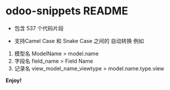 # odoo-snippets README

* 包含 537 个代码片段

* 支持Camel Case 和 Snake Case 之间的 自动转换
例如

1. 模型名  ModelName  >  model.name
2. 字段名  field_name  >  Field Name
3. 记录名  view_model_name_viewtype  >   model.name.type.view



**Enjoy!**
